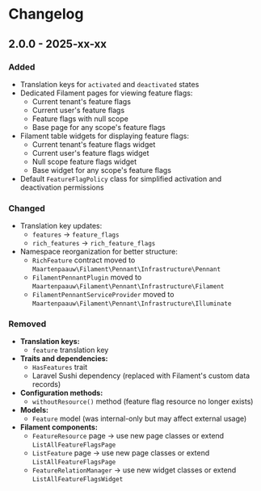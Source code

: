 # Changelog

## 2.0.0 - 2025-xx-xx

### Added

- Translation keys for `activated` and `deactivated` states
- Dedicated Filament pages for viewing feature flags:
    - Current tenant's feature flags
    - Current user's feature flags
    - Feature flags with null scope
    - Base page for any scope's feature flags
- Filament table widgets for displaying feature flags:
    - Current tenant's feature flags widget
    - Current user's feature flags widget
    - Null scope feature flags widget
    - Base widget for any scope's feature flags
- Default `FeatureFlagPolicy` class for simplified activation and deactivation permissions

### Changed

- Translation key updates:
    - `features` → `feature_flags`
    - `rich_features` → `rich_feature_flags`
- Namespace reorganization for better structure:
    - `RichFeature` contract moved to `Maartenpaauw\Filament\Pennant\Infrastructure\Pennant`
    - `FilamentPennantPlugin` moved to `Maartenpaauw\Filament\Pennant\Infrastructure\Filament`
    - `FilamentPennantServiceProvider` moved to `Maartenpaauw\Filament\Pennant\Infrastructure\Illuminate`

### Removed

- **Translation keys:**
    - `feature` translation key
- **Traits and dependencies:**
    - `HasFeatures` trait
    - Laravel Sushi dependency (replaced with Filament's custom data records)
- **Configuration methods:**
    - `withoutResource()` method (feature flag resource no longer exists)
- **Models:**
    - `Feature` model (was internal-only but may affect external usage)
- **Filament components:**
    - `FeatureResource` page → use new page classes or extend `ListAllFeatureFlagsPage`
    - `ListFeature` page → use new page classes or extend `ListAllFeatureFlagsPage`
    - `FeatureRelationManager` → use new widget classes or extend `ListAllFeatureFlagsWidget`
